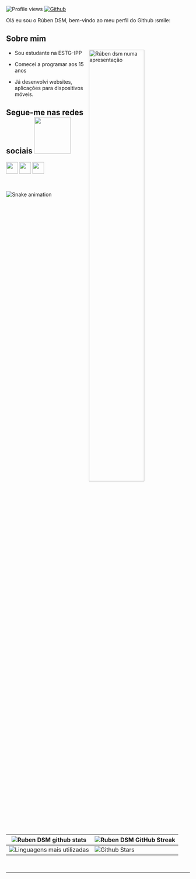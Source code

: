 <p align='center'>
</p>


![Profile views](https://visitor-badge.glitch.me/badge?page_id=rubendsm)
[![Github](https://img.shields.io/github/followers/rubendsm?label=Follow&style=social)](https://github.com/rubendsm)

<div size='20px'> Olá eu sou o Rúben DSM, bem-vindo ao meu perfil do Github :smile: 
</div>

<h2> Sobre mim </h2>

<img width="55%" align="right" alt="Rúben dsm numa apresentação" src="https://pbs.twimg.com/profile_banners/3360256793/1584653351/1500x500"/>

- Sou estudante na ESTG-IPP 
  
- Comecei a programar aos 15 anos
  
- Já desenvolvi websites, aplicações para dispositivos móveis.
  
  
<h2> Segue-me nas redes sociais <img src='https://raw.githubusercontent.com/ShahriarShafin/ShahriarShafin/main/Assets/handshake.gif' width="100px"> </h2>
<a href = 'https://www.linkedin.com/in/ruben-dsm-7443b7196/'> <img width = '32px' align= 'center' src="https://raw.githubusercontent.com/rahulbanerjee26/githubAboutMeGenerator/main/icons/linked-in-alt.svg"/></a> 
<a href = 'https://twitter.com/rubendsm_'> <img width = '32px' align= 'center' src="https://raw.githubusercontent.com/rahulbanerjee26/githubAboutMeGenerator/main/icons/twitter.svg"/></a> 
<a href = 'https://www.github.com/rubendsm'> <img width = '32px' align= 'center' src="https://raw.githubusercontent.com/rahulbanerjee26/githubAboutMeGenerator/main/icons/github.svg"/></a>
  
<br>
<br>
  <br>
  
  ![Snake animation](https://github.com/rubendsm/rubendsm/blob/output/github-contribution-grid-snake.svg)
 

| ![Ruben DSM github stats](https://github-readme-stats.vercel.app/api?username=rubendsm&show_icons=true&theme=tokyonight) | ![Ruben DSM GitHub Streak](https://github-readme-streak-stats.herokuapp.com/?user=rubendsm&theme=tokyonight) |
| --- | --- |
| ![Linguagens mais utilizadas](https://github-readme-stats.vercel.app/api/top-langs/?username=rubendsm&theme=tokyonight) | ![Github Stars](https://github-readme-stats.vercel.app/api?username=rubendsm&show_icons=true&locale=en&count_private=true&hide_rank=true&custom_title=My%20GitHub%20Stats&disable_animations=true&theme=tokyonight) |


<br>


-----
